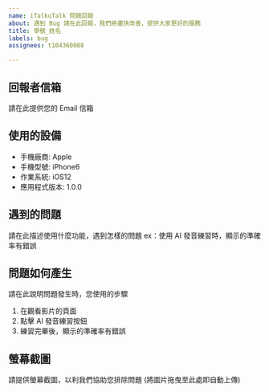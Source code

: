 ```yaml
---	
name: iTalkuTalk 問題回報
about: 遇到 Bug 請在此回報，我們將盡快改善，提供大家更好的服務
title: 學號_姓名
labels: bug
assignees: t104360088

---
```


## 回報者信箱
請在此提供您的 Email 信箱

## 使用的設備
 - 手機廠商: Apple
 - 手機型號: iPhone6	
 - 作業系統: iOS12	
 - 應用程式版本: 1.0.0	

## 遇到的問題	
請在此描述使用什麼功能，遇到怎樣的問題
ex：使用 AI 發音練習時，顯示的準確率有錯誤

## 問題如何產生	
請在此說明問題發生時，您使用的步驟	
1. 在觀看影片的頁面	
2. 點擊 AI 發音練習按鈕	
3. 練習完畢後，顯示的準確率有錯誤

## 螢幕截圖	
請提供螢幕截圖，以利我們協助您排除問題 (將圖片拖曳至此處即自動上傳)
